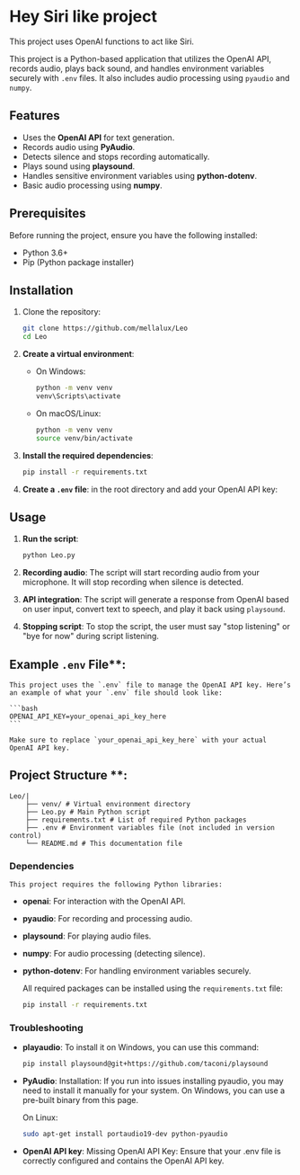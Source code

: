 # Hey Siri like project

This project uses OpenAI functions to act like Siri.

This project is a Python-based application that utilizes the OpenAI API, records audio, plays back sound, and handles environment variables securely with `.env` files. It also includes audio processing using `pyaudio` and `numpy`.

## Features
- Uses the **OpenAI API** for text generation.
- Records audio using **PyAudio**.
- Detects silence and stops recording automatically.
- Plays sound using **playsound**.
- Handles sensitive environment variables using **python-dotenv**.
- Basic audio processing using **numpy**.

## Prerequisites

Before running the project, ensure you have the following installed:
- Python 3.6+
- Pip (Python package installer)

## Installation

1. Clone the repository:
    ```bash
    git clone https://github.com/mellalux/Leo
    cd Leo
    ```

2. **Create a virtual environment**:
    - On Windows:
      ```bash
      python -m venv venv
      venv\Scripts\activate
      ```
    - On macOS/Linux:
      ```bash
      python -m venv venv
      source venv/bin/activate
      ```

3. **Install the required dependencies**:
    ```bash
    pip install -r requirements.txt
    ```

4. **Create a `.env` file**: in the root directory and add your OpenAI API key:

## Usage

1. **Run the script**:
    ```bash
    python Leo.py
    ```

2. **Recording audio**: The script will start recording audio from your microphone. It will stop recording when silence is detected.

3. **API integration**: The script will generate a response from OpenAI based on user input, convert text to speech, and play it back using `playsound`.

4. **Stopping script**: To stop the script, the user must say "stop listening" or "bye for now" during script listening.

## Example `.env` File**:
    This project uses the `.env` file to manage the OpenAI API key. Here’s an example of what your `.env` file should look like:

    ```bash
    OPENAI_API_KEY=your_openai_api_key_here
    ```

    Make sure to replace `your_openai_api_key_here` with your actual OpenAI API key.

## Project Structure **:
    Leo/| 
        ├── venv/ # Virtual environment directory 
        ├── Leo.py # Main Python script 
        ├── requirements.txt # List of required Python packages 
        ├── .env # Environment variables file (not included in version control) 
        └── README.md # This documentation file

### Dependencies

    This project requires the following Python libraries:

- **openai**: For interaction with the OpenAI API.
- **pyaudio**: For recording and processing audio.
- **playsound**: For playing audio files.
- **numpy**: For audio processing (detecting silence).
- **python-dotenv**: For handling environment variables securely.

    All required packages can be installed using the `requirements.txt` file:
    ```bash
    pip install -r requirements.txt
    ```

### Troubleshooting

- **playaudio**: To install it on Windows, you can use this command:

    ```bash
    pip install playsound@git+https://github.com/taconi/playsound
    ```

- **PyAudio**: Installation: If you run into issues installing pyaudio, you may need to install it manually for your system. On Windows, you can use a pre-built binary from this page.

    On Linux:
    ```bash
    sudo apt-get install portaudio19-dev python-pyaudio
    ```
- **OpenAI API key**: Missing OpenAI API Key: Ensure that your .env file is correctly configured and contains the OpenAI API key.